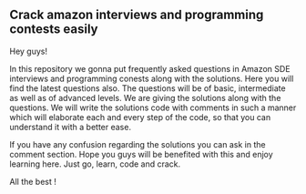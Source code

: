 ## Crack amazon interviews and programming contests easily
Hey guys!

In this repository we gonna put frequently asked questions in Amazon SDE interviews and programming conests along with the solutions. Here you will find the latest questions also. The questions will be of basic,
intermediate as well as of advanced levels. We are giving the solutions along with the questions. We will write the solutions code with comments in such a manner which will 
elaborate each and every step of the code, so that you can understand it with a better ease.

If you have any confusion regarding the solutions you can ask in the comment section. Hope you guys will be benefited with this and enjoy learning here. Just go,
learn, code and crack. 

All the best !
